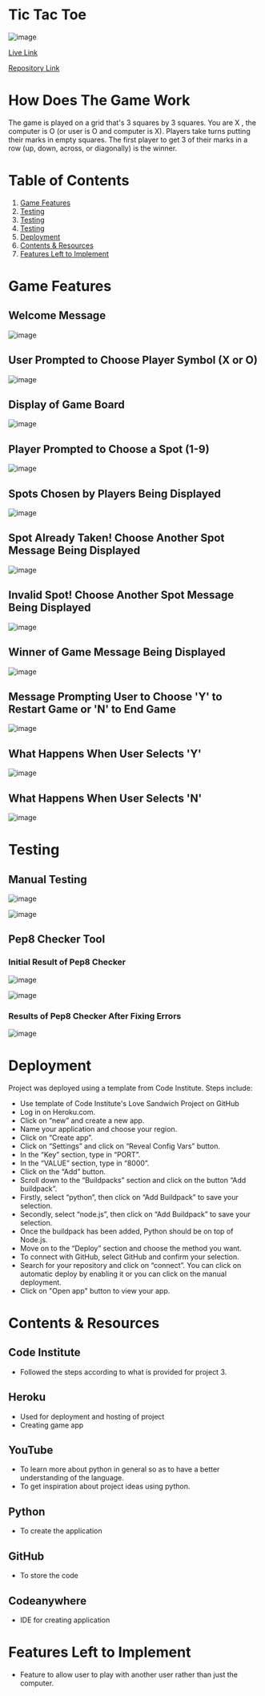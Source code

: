 # Tic Tac Toe
![image](https://github.com/Rafz9Abz9/tictactoe/assets/126483536/46fa2a79-caa5-4cb1-bf45-229a531b119e)

[Live Link](https://tic-tac--toe-2576c0b082a6.herokuapp.com/)

[Repository Link](https://github.com/Rafz9Abz9/tictactoe)

# How Does The Game Work

The game is played on a grid that's 3 squares by 3 squares. You are X , the computer is O (or user is O and computer is X). Players take turns putting their marks in empty squares. The first player to get 3 of their marks in a row (up, down, across, or diagonally) is the winner.

# Table of Contents

1. [Game Features](#game-features)
2. [Testing](#testing)
3. [Testing](##manual-testing)
4. [Testing](##pep8-checker-tool)
5. [Deployment](#deployment)
6. [Contents & Resources](#contents-&-resources)
7. [Features Left to Implement](#features-left-to-implement)

# Game Features

## Welcome Message

![image](https://github.com/Rafz9Abz9/tictactoe/assets/126483536/78eaac04-65f2-40b3-b3ee-9512a70ff9a9)

## User Prompted to Choose Player Symbol (X or O)

![image](https://github.com/Rafz9Abz9/tictactoe/assets/126483536/d93cb4bb-fb57-46aa-9ee5-6319f057856c)

## Display of Game Board

![image](https://github.com/Rafz9Abz9/tictactoe/assets/126483536/1914de45-377c-434b-b8e7-a32eb289834e)

## Player Prompted to Choose a Spot (1-9)

![image](https://github.com/Rafz9Abz9/tictactoe/assets/126483536/c7c59d4d-e388-4153-b76f-46a87280e4c9)

## Spots Chosen by Players Being Displayed

![image](https://github.com/Rafz9Abz9/tictactoe/assets/126483536/efd80fea-7e28-483d-98ab-c0f73dec09f3)

## Spot Already Taken! Choose Another Spot Message Being Displayed

![image](https://github.com/Rafz9Abz9/tictactoe/assets/126483536/8273ff77-7c12-4d28-897d-ca56b991dd81)

## Invalid Spot! Choose Another Spot Message Being Displayed

![image](https://github.com/Rafz9Abz9/tictactoe/assets/126483536/21483e41-31a3-4732-b1ee-a1222d29f607)

## Winner of Game Message Being Displayed

![image](https://github.com/Rafz9Abz9/tictactoe/assets/126483536/76633e7c-9685-4044-95ae-4e5863c431bf)

## Message Prompting User to Choose 'Y' to Restart Game or 'N' to End Game

![image](https://github.com/Rafz9Abz9/tictactoe/assets/126483536/3f4d41d8-d727-4e66-af43-68c186bf53bb)

## What Happens When User Selects 'Y'

![image](https://github.com/Rafz9Abz9/tictactoe/assets/126483536/d8491680-a101-437d-93e1-72d84fb92600)

## What Happens When User Selects 'N'

![image](https://github.com/Rafz9Abz9/tictactoe/assets/126483536/4d43ae0c-1037-4234-b002-638eb50a5efc)

# Testing

## Manual Testing

![image](https://github.com/Rafz9Abz9/tictactoe/assets/126483536/1ebc9206-d5ae-44d9-9083-bced942eee7d)

![image](https://github.com/Rafz9Abz9/tictactoe/assets/126483536/acfc8111-ed9a-4c9d-95e2-a361cc136e84)

## Pep8 Checker Tool

### Initial Result of Pep8 Checker

![image](https://github.com/Rafz9Abz9/tictactoe/assets/126483536/38259355-0f32-47d3-b832-cd003b88f0eb)

![image](https://github.com/Rafz9Abz9/tictactoe/assets/126483536/10778a92-6712-41e4-ac7b-cddace40b37d)

### Results of Pep8 Checker After Fixing Errors

![image](https://github.com/Rafz9Abz9/tictactoe/assets/126483536/34107ae9-0d7c-4b28-8174-26d0cde06835)

# Deployment

Project was deployed using a template from Code Institute. Steps include:
- Use template of Code Institute's Love Sandwich Project on GitHub
-	Log in on Heroku.com.
-	Click on “new” and create a new app.
-	Name your application and choose your region.
-	Click on “Create app”.
-	Click on “Settings” and click on “Reveal Config Vars” button.
-	In the “Key” section, type in “PORT”.
-	In the “VALUE” section, type in “8000”.
-	Click on the “Add” button.
-	Scroll down to the “Buildpacks” section and click on the button “Add buildpack”.
-	Firstly, select “python”, then click on “Add Buildpack” to save your selection.
-	Secondly, select “node.js”, then click on “Add Buildpack” to save your selection.
-	Once the buildpack has been added, Python should be on top of Node.js. 
-	Move on to the “Deploy” section and choose the method you want.
-	To connect with GitHub, select GitHub and confirm your selection.
-	Search for your repository and click on “connect”. You can click on automatic deploy by enabling it or you can click on the manual deployment.
-	Click on "Open app" button to view your app.

# Contents & Resources

## Code Institute

- Followed the steps according to what is provided for project 3.

## Heroku 

- Used for deployment and hosting of project
- Creating game app

## YouTube

- To learn more about python in general so as to have a better understanding of the language.
- To get inspiration about project ideas using python.

## Python

- To create the application

## GitHub

- To store the code

## Codeanywhere

- IDE for creating application

# Features Left to Implement

- Feature to allow user to play with another user rather than just the computer.
























